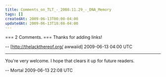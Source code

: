 ```yaml
---
title: Comments_on_TLT_-_2008.11.29_-_DNA_Memory
tags: []
createdAt: 2009-06-13T00:00-04:00
updatedAt: 2009-06-13T18:08-04:00
---
```


=== 2 Comments. ===
Thanks for adding links!

-- [http://thelackthereof.org/ awwaiid] 2009-06-13 04:00 UTC


----

You're very welcome. I hope that clears it up for future readers.

-- Mortal 2009-06-13 22:08 UTC


